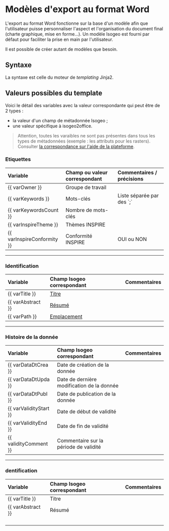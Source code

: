 # Modèles d'export au format Word

L'export au format Word fonctionne sur la base d'un modèle afin que l'utilisateur puisse personnaliser l'aspect et l'organisation du document final \(charte graphique, mise en forme...\). Un modèle Isogeo est fourni par défaut pour faciliter la prise en main par l'utilisateur.

Il est possible de créer autant de modèles que besoin.

## Syntaxe

La syntaxe est celle du moteur de _templating_ Jinja2. 



## Valeurs possibles du template

Voici le détail des variables avec la valeur correspondante qui peut être de 2 types :

* la valeur d'un champ de métadonnée Isogeo ;
* une valeur spécifique à isogeo2office.

> Attention, toutes les varaibles ne sont pas présentes dans tous les types de métadonnées \(exemple : les attributs pour les rasters\). Consulter [la correspondance sur l'aide de la plateforme](http://help.isogeo.com/fr/features/documentation/index.html).

### Etiquettes

| Variable | Champ ou valeur correspondant | Commentaires / précisions |
| :--- | :--- | :--- |
| {{ varOwner }}  | Groupe de travail |  |
| {{ varKeywords }}  | Mots-clés | Liste séparée par des \`;\` |
| {{ varKeywordsCount }} | Nombre de mots-clés |  |
| {{ varInspireTheme }} | Thèmes INSPIRE |  |
| {{ varInspireConformity }} | Conformité INSPIRE | OUI ou NON |

---

### Identification

| Variable | Champ Isogeo correspondant | Commentaires |
| :--- | :--- | :--- |
| {{ varTitle }} | [Titre](http://help.isogeo.com/fr/features/documentation/md_identification.html#titre) |  |
| {{ varAbstract }} | [Résumé](http://help.isogeo.com/fr/features/documentation/md_identification.html#résumé) |  |
| {{ varPath }} | [Emplacement](http://help.isogeo.com/fr/features/documentation/md_identification.html#emplacement--nom-de-la-donnée) |  |

---

### Histoire de la donnée

| Variable | Champ Isogeo correspondant | Commentaires |
| :--- | :--- | :--- |
| {{ varDataDtCrea }} | Date de création de la donnée |  |
| {{ varDataDtUpda }} | Date de dernière modification de la donnée |  |
| {{ varDataDtPubl }} | Date de publication de la donnée |  |
| {{ varValidityStart }} | Date de début de validité |  |
| {{ varValidityEnd }} | Date de fin de validité |  |
| {{ validityComment }} | Commentaire sur la période de validité |  |

---

### dentification

| Variable | Champ Isogeo correspondant | Commentaires |
| :--- | :--- | :--- |
| {{ varTitle }} | Titre |  |
| {{ varAbstract }} | Résumé |  |
|  |  |  |
|  |  |  |
|  |  |  |
|  |  |  |



